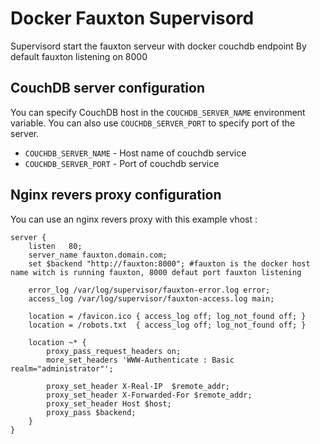 # Docker Fauxton Supervisord

Supervisord start the fauxton serveur with docker couchdb endpoint
By default fauxton listening on 8000

## CouchDB server configuration

You can specify CouchDB host in the `COUCHDB_SERVER_NAME` environment variable. You can also
use `COUCHDB_SERVER_PORT` to specify port of the server.

* ``COUCHDB_SERVER_NAME`` - Host name of couchdb service
* ``COUCHDB_SERVER_PORT`` - Port of couchdb service

## Nginx revers proxy configuration

You can use an nginx revers proxy with this example vhost :

```
server {
    listen   80;
    server_name fauxton.domain.com;
    set $backend "http://fauxton:8000"; #fauxton is the docker host name witch is running fauxton, 8000 defaut port fauxton listening

    error_log /var/log/supervisor/fauxton-error.log error;
    access_log /var/log/supervisor/fauxton-access.log main;

    location = /favicon.ico { access_log off; log_not_found off; }
    location = /robots.txt  { access_log off; log_not_found off; }

    location ~* {
        proxy_pass_request_headers on;
        more_set_headers 'WWW-Authenticate : Basic realm="administrator"';

        proxy_set_header X-Real-IP  $remote_addr;
        proxy_set_header X-Forwarded-For $remote_addr;
        proxy_set_header Host $host;
        proxy_pass $backend;
    }
}
```
